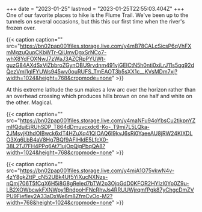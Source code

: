 +++
date = "2023-01-25"
lastmod = "2023-01-25T22:55:03.404Z"
+++
One of our favorite places to hike is the Flume Trail. We've been up to the tunnels on several occasions, but this this our first time when the river's frozen over.

{{< caption caption="" src="https://bn02pap001files.storage.live.com/y4mB78CALcSicsP6qVhFXmMgzuQupCKbWTr-QiUmvDgxSrNCo7-whX8YdFOXNwJ7zWaJ3AZCRpPYUWt-guzG84AXdSxViZbbroZGynOBU9rvdnm491vjGEICtN5h0nti0xiLrJ11s5qq92dQezVmI1glFYUWs945wv0ouRUFS_TmEAOT3b5sXX1c__KVsMDm7xj?width=1024&height=768&cropmode=none" >}}

At this extreme latitude the sun makes a low arc over the horizon rather than an overhead crossing which produces hills brown on one half and white on the other. Magical.

{{< caption caption="" src="https://bn02pap001files.storage.live.com/y4maNFu94oYbsCu2tikpnYZmIfQduiEjRUhSDP_T864dDmuvcxdc6-Ko-_T9mi7L5LQka-2JMsvjKthdOIBwck6xlT4HZuXq41QIOAQ6I9kvJ6sRi0YaeeAU8jRW24KIXDLO3Xg6LbB4aV8Hg7BQf9AFIHldE5LfcX0-38L2TJ7FH4PPq6At71ujOpQigPbqQA8?width=1024&height=768&cropmode=none" >}}

{{< caption caption="" src="https://bn02pap001files.storage.live.com/y4mjA1O75vkwN4v-4zY8gkZttP_cN52UBk4Uf5YiXucNXNzs-nQmj706T5fCqX6H5i8G8gReled7bTW2p3OjpGdD0KFOR2HYIzl0Yp0Z9u-LB2XOWbcwkFXNWpy1BndpoHFNcRhvJs4RRUUWjrqmfPgk87yChgcDmZVPU9FiefIey2A33aDxWe6m8ZfmCvOo-M2?width=768&height=1024&cropmode=none" >}}